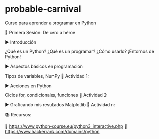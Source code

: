 # probable-carnival

Curso para aprender a programar en Python

🐍 Primera Sesión: De cero a héroe

▶️ Introducción

¿Qué es un Python? ¿Qué es un programar? ¿Cómo usarlo? ¡Entornos de Python!

▶️ Aspectos básicos en programación

Tipos de variables, NumPy
:dart: Actividad 1: 

▶️ Acciones en Python

Ciclos for, condicionales, funciones
:dart: Actividad 2: 


▶️ Graficando mis resultados
Matplotlib
:dart: Actividad n: 


📚 Recursos:

:sparkler: https://www.python-course.eu/python3_interactive.php
:sparkler: https://www.hackerrank.com/domains/python
